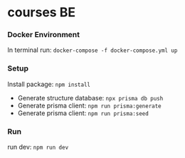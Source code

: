 # courses BE

### Docker Environment

In terminal run: `docker-compose -f docker-compose.yml up`

### Setup

Install package: `npm install`

- Generate structure database: `npx prisma db push`
- Generate prisma client: `npm run prisma:generate`
- Generate prisma client: `npm run prisma:seed`
### Run 
run dev: `npm run dev`
